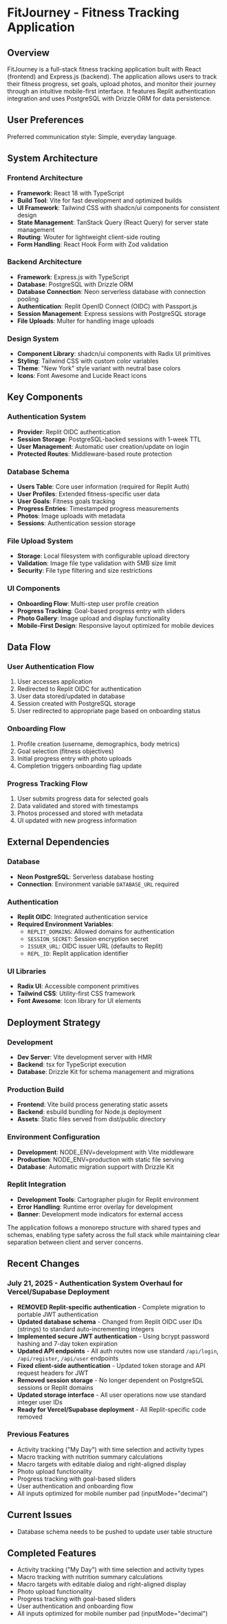 # FitJourney - Fitness Tracking Application

## Overview

FitJourney is a full-stack fitness tracking application built with React (frontend) and Express.js (backend). The application allows users to track their fitness progress, set goals, upload photos, and monitor their journey through an intuitive mobile-first interface. It features Replit authentication integration and uses PostgreSQL with Drizzle ORM for data persistence.

## User Preferences

Preferred communication style: Simple, everyday language.

## System Architecture

### Frontend Architecture
- **Framework**: React 18 with TypeScript
- **Build Tool**: Vite for fast development and optimized builds
- **UI Framework**: Tailwind CSS with shadcn/ui components for consistent design
- **State Management**: TanStack Query (React Query) for server state management
- **Routing**: Wouter for lightweight client-side routing
- **Form Handling**: React Hook Form with Zod validation

### Backend Architecture
- **Framework**: Express.js with TypeScript
- **Database**: PostgreSQL with Drizzle ORM
- **Database Connection**: Neon serverless database with connection pooling
- **Authentication**: Replit OpenID Connect (OIDC) with Passport.js
- **Session Management**: Express sessions with PostgreSQL storage
- **File Uploads**: Multer for handling image uploads

### Design System
- **Component Library**: shadcn/ui components with Radix UI primitives
- **Styling**: Tailwind CSS with custom color variables
- **Theme**: "New York" style variant with neutral base colors
- **Icons**: Font Awesome and Lucide React icons

## Key Components

### Authentication System
- **Provider**: Replit OIDC authentication
- **Session Storage**: PostgreSQL-backed sessions with 1-week TTL
- **User Management**: Automatic user creation/update on login
- **Protected Routes**: Middleware-based route protection

### Database Schema
- **Users Table**: Core user information (required for Replit Auth)
- **User Profiles**: Extended fitness-specific user data
- **User Goals**: Fitness goals tracking
- **Progress Entries**: Timestamped progress measurements
- **Photos**: Image uploads with metadata
- **Sessions**: Authentication session storage

### File Upload System
- **Storage**: Local filesystem with configurable upload directory
- **Validation**: Image file type validation with 5MB size limit
- **Security**: File type filtering and size restrictions

### UI Components
- **Onboarding Flow**: Multi-step user profile creation
- **Progress Tracking**: Goal-based progress entry with sliders
- **Photo Gallery**: Image upload and display functionality
- **Mobile-First Design**: Responsive layout optimized for mobile devices

## Data Flow

### User Authentication Flow
1. User accesses application
2. Redirected to Replit OIDC for authentication
3. User data stored/updated in database
4. Session created with PostgreSQL storage
5. User redirected to appropriate page based on onboarding status

### Onboarding Flow
1. Profile creation (username, demographics, body metrics)
2. Goal selection (fitness objectives)
3. Initial progress entry with photo uploads
4. Completion triggers onboarding flag update

### Progress Tracking Flow
1. User submits progress data for selected goals
2. Data validated and stored with timestamps
3. Photos processed and stored with metadata
4. UI updated with new progress information

## External Dependencies

### Database
- **Neon PostgreSQL**: Serverless database hosting
- **Connection**: Environment variable `DATABASE_URL` required

### Authentication
- **Replit OIDC**: Integrated authentication service
- **Required Environment Variables**:
  - `REPLIT_DOMAINS`: Allowed domains for authentication
  - `SESSION_SECRET`: Session encryption secret
  - `ISSUER_URL`: OIDC issuer URL (defaults to Replit)
  - `REPL_ID`: Replit application identifier

### UI Libraries
- **Radix UI**: Accessible component primitives
- **Tailwind CSS**: Utility-first CSS framework
- **Font Awesome**: Icon library for UI elements

## Deployment Strategy

### Development
- **Dev Server**: Vite development server with HMR
- **Backend**: tsx for TypeScript execution
- **Database**: Drizzle Kit for schema management and migrations

### Production Build
- **Frontend**: Vite build process generating static assets
- **Backend**: esbuild bundling for Node.js deployment
- **Assets**: Static files served from dist/public directory

### Environment Configuration
- **Development**: NODE_ENV=development with Vite middleware
- **Production**: NODE_ENV=production with static file serving
- **Database**: Automatic migration support with Drizzle Kit

### Replit Integration
- **Development Tools**: Cartographer plugin for Replit environment
- **Error Handling**: Runtime error overlay for development
- **Banner**: Development mode indicators for external access

The application follows a monorepo structure with shared types and schemas, enabling type safety across the full stack while maintaining clear separation between client and server concerns.

## Recent Changes

### July 21, 2025 - Authentication System Overhaul for Vercel/Supabase Deployment
- **REMOVED Replit-specific authentication** - Complete migration to portable JWT authentication
- **Updated database schema** - Changed from Replit OIDC user IDs (strings) to standard auto-incrementing integers
- **Implemented secure JWT authentication** - Using bcrypt password hashing and 7-day token expiration
- **Updated API endpoints** - All auth routes now use standard `/api/login`, `/api/register`, `/api/user` endpoints
- **Fixed client-side authentication** - Updated token storage and API request headers for JWT
- **Removed session storage** - No longer dependent on PostgreSQL sessions or Replit domains
- **Updated storage interface** - All user operations now use standard integer user IDs
- **Ready for Vercel/Supabase deployment** - All Replit-specific code removed

### Previous Features
- Activity tracking ("My Day") with time selection and activity types
- Macro tracking with nutrition summary calculations  
- Macro targets with editable dialog and right-aligned display
- Photo upload functionality
- Progress tracking with goal-based sliders
- User authentication and onboarding flow
- All inputs optimized for mobile number pad (inputMode="decimal")

## Current Issues
- Database schema needs to be pushed to update user table structure

## Completed Features
- Activity tracking ("My Day") with time selection and activity types
- Macro tracking with nutrition summary calculations  
- Macro targets with editable dialog and right-aligned display
- Photo upload functionality
- Progress tracking with goal-based sliders
- User authentication and onboarding flow
- All inputs optimized for mobile number pad (inputMode="decimal")